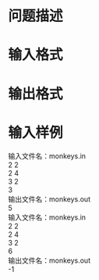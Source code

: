 

# 问题描述</b>



# 输入格式



# 输出格式



# 输入样例


<div>
	输入文件名：<span>monkeys.in</span> 
</div>
<div>
	2 2<br/>
2 4<br/>
3 2<br/>
3
</div>
<div>
	输出文件名：<span>monkeys.out</span> 
</div>
<div>
	<span>5</span> 
</div>
<div>
	输入文件名：<span><span>monkeys.in</span></span> 
</div>
<div>
	2 2<br/>
2 4<br/>
3 2<br/>
6
</div>
<div>
	输出文件名：<span>monkeys.out</span> 
</div>
<div>
	<span>-1</span> 
</div>
